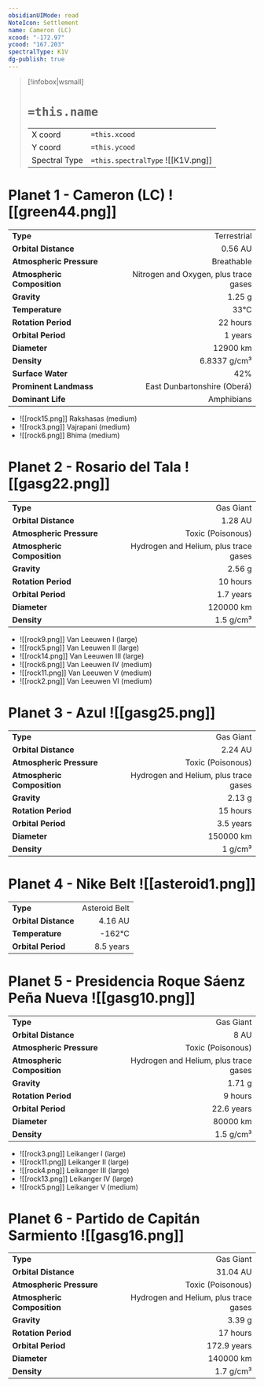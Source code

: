 ```yaml
---
obsidianUIMode: read
NoteIcon: Settlement
name: Cameron (LC)
xcood: "-172.97"
ycood: "167.203"
spectralType: K1V
dg-publish: true
---
```

> [!infobox|wsmall]
> # `=this.name`
> | | |
> | - | - |
> | X coord | `=this.xcood` |
> | Y coord| `=this.ycood` |
> | Spectral Type | `=this.spectralType` ![[K1V.png]] |

# Planet 1 - Cameron (LC) ![[green44.png]]
|                             |                           |
| --------------------------- | -------------------------:|
| **Type**                    |             Terrestrial |
| **Orbital Distance**        |   0.56 AU |
| **Atmospheric Pressure**    |       Breathable |
| **Atmospheric Composition** |      Nitrogen and Oxygen, plus trace gases |
| **Gravity**                 |        1.25 g |
| **Temperature**             |    33°C |
| **Rotation Period**         |  22 hours |
| **Orbital Period** | 1 years |
| **Diameter**                |      12900 km | 
| **Density**                 |    6.8337 g/cm³ |
| **Surface Water**           |           42% | 
| **Prominent Landmass**      |         East Dunbartonshire (Oberá) | 
| **Dominant Life**           |         Amphibians |



- ![[rock15.png]] Rakshasas (medium)
- ![[rock3.png]] Vajrapani (medium)
- ![[rock6.png]] Bhima (medium)


# Planet 2 - Rosario del Tala ![[gasg22.png]]
|                             |                           |
| --------------------------- | -------------------------:|
| **Type**                    |             Gas Giant |
| **Orbital Distance**        |   1.28 AU |
| **Atmospheric Pressure**    |       Toxic (Poisonous) |
| **Atmospheric Composition** |      Hydrogen and Helium, plus trace gases |
| **Gravity**                 |        2.56 g |
| **Rotation Period**         |  10 hours |
| **Orbital Period** | 1.7 years |
| **Diameter**                |      120000 km | 
| **Density**                 |    1.5 g/cm³ |



- ![[rock9.png]] Van Leeuwen I (large)
- ![[rock5.png]] Van Leeuwen II (large)
- ![[rock14.png]] Van Leeuwen III (large)
- ![[rock6.png]] Van Leeuwen IV (medium)
- ![[rock11.png]] Van Leeuwen V (medium)
- ![[rock2.png]] Van Leeuwen VI (medium)


# Planet 3 - Azul ![[gasg25.png]]
|                             |                           |
| --------------------------- | -------------------------:|
| **Type**                    |             Gas Giant |
| **Orbital Distance**        |   2.24 AU |
| **Atmospheric Pressure**    |       Toxic (Poisonous) |
| **Atmospheric Composition** |      Hydrogen and Helium, plus trace gases |
| **Gravity**                 |        2.13 g |
| **Rotation Period**         |  15 hours |
| **Orbital Period** | 3.5 years |
| **Diameter**                |      150000 km | 
| **Density**                 |    1 g/cm³ |





# Planet 4 - Nike Belt ![[asteroid1.png]]
|                             |                           |
| --------------------------- | -------------------------:|
| **Type**                    |             Asteroid Belt |
| **Orbital Distance**        |   4.16 AU |
| **Temperature**             |    -162°C |
| **Orbital Period** | 8.5 years |





# Planet 5 - Presidencia Roque Sáenz Peña Nueva ![[gasg10.png]]
|                             |                           |
| --------------------------- | -------------------------:|
| **Type**                    |             Gas Giant |
| **Orbital Distance**        |   8 AU |
| **Atmospheric Pressure**    |       Toxic (Poisonous) |
| **Atmospheric Composition** |      Hydrogen and Helium, plus trace gases |
| **Gravity**                 |        1.71 g |
| **Rotation Period**         |  9 hours |
| **Orbital Period** | 22.6 years |
| **Diameter**                |      80000 km | 
| **Density**                 |    1.5 g/cm³ |



- ![[rock3.png]] Leikanger I (large)
- ![[rock11.png]] Leikanger II (large)
- ![[rock4.png]] Leikanger III (large)
- ![[rock13.png]] Leikanger IV (large)
- ![[rock5.png]] Leikanger V (medium)


# Planet 6 - Partido de Capitán Sarmiento ![[gasg16.png]]
|                             |                           |
| --------------------------- | -------------------------:|
| **Type**                    |             Gas Giant |
| **Orbital Distance**        |   31.04 AU |
| **Atmospheric Pressure**    |       Toxic (Poisonous) |
| **Atmospheric Composition** |      Hydrogen and Helium, plus trace gases |
| **Gravity**                 |        3.39 g |
| **Rotation Period**         |  17 hours |
| **Orbital Period** | 172.9 years |
| **Diameter**                |      140000 km | 
| **Density**                 |    1.7 g/cm³ |





